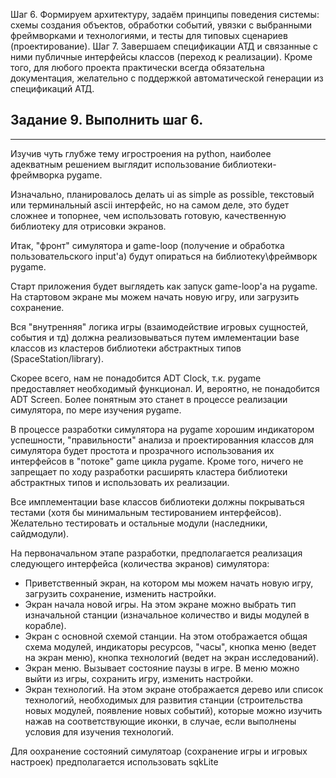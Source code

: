 Шаг 6. Формируем архитектуру, задаём принципы поведения системы: схемы создания объектов, обработки событий, 
увязки с выбранными фреймворками и технологиями, и тесты для типовых сценариев (проектирование).
Шаг 7. Завершаем спецификации АТД и связанные с ними публичные интерфейсы классов (переход к реализации).
Кроме того, для любого проекта практически всегда обязательна документация, желательно с поддержкой автоматической генерации из спецификаций АТД.

## Задание 9. Выполнить шаг 6.

---

Изучив чуть глубже тему игростроения на python, наиболее адекватным решением выглядит использование 
библиотеки-фреймворка pygame.

Изначально, планировалось делать ui as simple as possible, текстовый или терминальный ascii интерфейс, но на самом 
деле, это будет сложнее и топорнее, чем использовать готовую, качественную библиотеку для отрисовки экранов.

Итак, "фронт" симулятора и game-loop (получение и обработка пользовательского input'a) будут опираться на 
библиотеку\фреймворк pygame.

Старт приложения будет выглядеть как запуск game-loop'а на pygame.
На стартовом экране мы можем начать новую игру, или загрузить сохранение. 

Вся "внутренняя" логика игры (взаимодействие игровых сущностей, события и тд) должна реализовываться путем имлементации 
base классов из кластеров библиотеки абстрактных типов (SpaceStation/library). 

Скорее всего, нам не понадобится ADT Clock, т.к. pygame предоставляет необходимый функционал. И, вероятно, не 
понадобится ADT Screen. Более понятным это станет в процессе реализации симулятора, по мере изучения pygame. 

В процессе разработки симулятора на pygame хорошим индикатором успешности, "правильности" анализа и проектированния 
классов для симулятора будет простота и прозрачного использования их интерфейсов в "потоке" game цикла pygame.
Кроме того, ничего не запрещает по ходу разработки расширять кластера библиотеки абстрактных типов и использовать их 
реализации.

Все имплементации base классов библиотеки должны покрываться тестами (хотя бы минимальным тестированием интерфейсов).
Желательно тестировать и остальные модули (наследники, сайдмодули).

На первоначальном этапе разработки, предполагается реализация следующего интерфейса (количества экранов) симулятора:
- Приветственный экран, на котором мы можем начать новую игру, загрузить сохранение, изменить настройки.
- Экран начала новой игры. На этом экране можно выбрать тип изначальной станции (изначальное количество и виды 
  модулей в корабле).
- Экран с основной схемой станции. На этом отображается общая схема модулей, индикаторы ресурсов, "часы", кнопка 
  меню (ведет на экран меню), кнопка технологий (ведет на экран исследований).
- Экран меню. Вызывает состояние паузы в игре. В меню можно выйти из игры, сохранить игру, изменить настройки.
- Экран технологий. На этом экране отображается дерево или список технологий, необходимых для развития станции 
  (строительства новых модулей, появление новых событий), которые можно изучить нажав на соответствующие иконки, в 
  случае, если выполнены условия для изучения технологий.

Для оохранение состояний симулятоар (сохранение игры и игровых настроек) предполагается использовать sqkLite 

